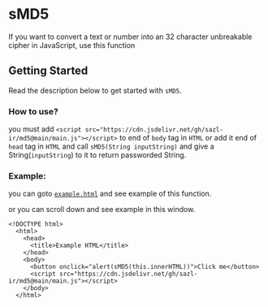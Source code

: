 # sMD5
If you want to convert a text or number into an 32 character unbreakable cipher in JavaScript, use this function

## Getting Started
Read the description below to get started with `sMD5`.

### How to use?

you must add `<script src="https://cdn.jsdelivr.net/gh/sazl-ir/md5@main/main.js"></script>` to end of `body` tag in `HTML` or add it end of `head` tag in `HTML` and call `sMD5(String inputString)` and give a String(`inputString`) to it to return passworded String.

### Example:

you can goto [`example.html`](/example.html) and see example of this function. 

or you can scroll down and see example in this window.

```
<!DOCTYPE html>
  <html>
    <head>
      <title>Example HTML</title>
    </head>
    <body>
      <button onclick="alert(sMD5(this.innerHTML))">Click me</button>
      <script src="https://cdn.jsdelivr.net/gh/sazl-ir/md5@main/main.js"></script>
    </body>
  </html>
```
